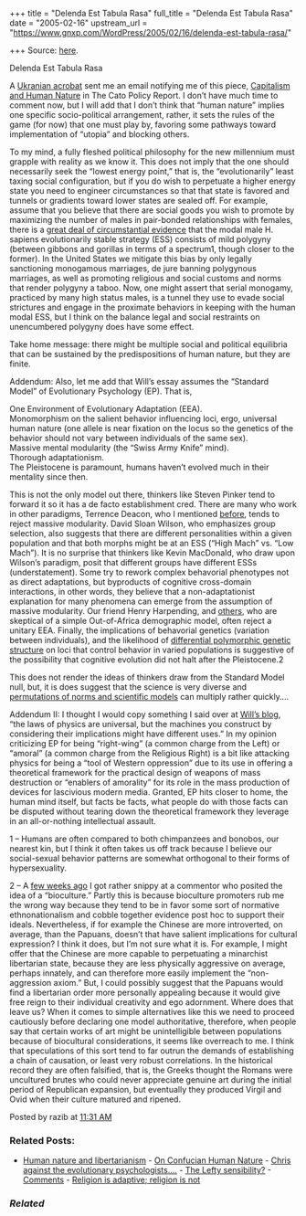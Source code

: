 +++
title = "Delenda Est Tabula Rasa"
full_title = "Delenda Est Tabula Rasa"
date = "2005-02-16"
upstream_url = "https://www.gnxp.com/WordPress/2005/02/16/delenda-est-tabula-rasa/"

+++
Source: [here](https://www.gnxp.com/WordPress/2005/02/16/delenda-est-tabula-rasa/).

Delenda Est Tabula Rasa

A [Ukranian acrobat](http://www.willwilkinson.net/flybottle/) sent me an email notifying me of this piece, [Capitalism and Human Nature](http://www.cato.org/research/articles/wilkinson-050201.html) in The Cato Policy Report. I don’t have much time to comment now, but I will add that I don’t think that “human nature” implies one specific socio-political arrangement, rather, it sets the rules of the game (for now) that one must play by, favoring some pathways toward implementation of “utopia” and blocking others.

To my mind, a fully fleshed political philosophy for the new millennium must grapple with reality as we know it. This does not imply that the one should necessarily seek the “lowest energy point,” that is, the “evolutionarily” least taxing social configuration, but if you do wish to perpetuate a higher energy state you need to engineer circumstances so that that state is favored and tunnels or gradients toward lower states are sealed off. For example, assume that you believe that there are social goods you wish to promote by maximizing the number of males in pair-bonded relationships with females, there is a [great deal of circumstantial evidence](https://www.gnxp.com/MT2/archives/003062.html) that the modal male H. sapiens evolutionarily stable strategy (ESS) consists of mild polygyny (between gibbons and gorillas in terms of a spectrum1, though closer to the former). In the United States we mitigate this bias by only legally sanctioning monogamous marriages, de jure banning polygynous marriages, as well as promoting religious and social customs and norms that render polygyny a taboo. Now, one might assert that serial monogamy, practiced by many high status males, is a tunnel they use to evade social strictures and engage in the proximate behaviors in keeping with the human modal ESS, but I think on the balance legal and social restraints on unencumbered polygyny does have some effect.

Take home message: there might be multiple social and political equilibria that can be sustained by the predispositions of human nature, but they are finite.

Addendum: Also, let me add that Will’s essay assumes the “Standard Model” of Evolutionary Psychology (EP). That is,

One Environment of Evolutionary Adaptation (EEA).  
Monomorphism on the salient behavior influencing loci, ergo, universal human nature (one allele is near fixation on the locus so the genetics of the behavior should not vary between individuals of the same sex).  
Massive mental modularity (the “Swiss Army Knife” mind).  
Thorough adaptationism.  
The Pleistocene is paramount, humans haven’t evolved much in their mentality since then.

This is not the only model out there, thinkers like Steven Pinker tend to forward it so it has a de facto establishment cred. There are many who work in other paradigms, Terrence Deacon, who I mentioned [before](https://www.gnxp.com/MT2/archives/003550.html), tends to reject massive modularity. David Sloan Wilson, who emphasizes group selection, also suggests that there are different personalities within a given population and that both morphs might be at an ESS (“High Mach” vs. “Low Mach”). It is no surprise that thinkers like Kevin MacDonald, who draw upon Wilson’s paradigm, posit that different groups have different ESSs (understatement). Some try to rework complex behavorial phenotypes not as direct adaptations, but byproducts of cognitive cross-domain interactions, in other words, they believe that a non-adaptationist explanation for many phenomena can emerge from the assumption of massive modularity. Our friend Henry Harpending, and [others](https://www.gnxp.com/MT2/archives/003552.html), who are skeptical of a simple Out-of-Africa demographic model, often reject a unitary EEA. Finally, the implications of behavorial genetics (variation between individuals), and the likelihood of [differential polymorphic genetic structure](https://www.gnxp.com/MT2/archives/003510.html) on loci that control behavior in varied populations is suggestive of the possibility that cognitive evolution did not halt after the Pleistocene.2

This does not render the ideas of thinkers draw from the Standard Model null, but, it is does suggest that the science is very diverse and [permutations of norms and scientific models](https://www.gnxp.com/MT2/archives/003024.html) can multiply rather quickly….

Addendum II: I thought I would copy something I said over at [Will’s blog](http://www.willwilkinson.net/flybottle/archives/2005/02/capitalism_and.html#comments), “the laws of physics are universal, but the machines you construct by considering their implications might have different uses.” In my opinion criticizing EP for being “right-wing” (a common charge from the Left) or “amoral” (a common charge from the Religious Right) is a bit like attacking physics for being a “tool of Western oppression” due to its use in offering a theoretical framework for the practical design of weapons of mass destruction or “enablers of amorality” for its role in the mass production of devices for lascivious modern media. Granted, EP hits closer to home, the human mind itself, but facts be facts, what people do with those facts can be disputed without tearing down the theoretical framework they leverage in an all-or-nothing intellectual assault.

1 – Humans are often compared to both chimpanzees and bonobos, our nearest kin, but I think it often takes us off track because I believe our social-sexual behavior patterns are somewhat orthogonal to their forms of hypersexuality.

2 – A [few weeks ago](https://www.gnxp.com/MT2/archives/003559.html) I got rather snippy at a commentor who posited the idea of a “bioculture.” Partly this is because bioculture promoters rub me the wrong way because they tend to be in favor some sort of normative ethnonationalism and cobble together evidence post hoc to support their ideals. Nevertheless, if for example the Chinese are more introverted, on average, than the Papuans, doesn’t that have salient implications for cultural expression? I think it does, but I’m not sure what it is. For example, I might offer that the Chinese are more capable to perpetuating a minarchist libertarian state, because they are less physically aggressive on average, perhaps innately, and can therefore more easily implement the “non-aggression axiom.” But, I could possibly suggest that the Papuans would find a libertarian order more personally appealing because it would give free reign to their individual creativity and ego adornment. Where does that leave us? When it comes to simple alternatives like this we need to proceed cautiously before declaring one model authoritative, therefore, when people say that certain works of art might be unintelligible between populations because of biocultural considerations, it seems like overreach to me. I think that speculations of this sort tend to far outrun the demands of establishing a chain of causation, or least very robust correlations. In the historical record they are often falsified, that is, the Greeks thought the Romans were uncultured brutes who could never appreciate genuine art during the initial period of Republican expansion, but eventually they produced Virgil and Ovid when their culture matured and ripened.

Posted by razib at [11:31 AM](https://www.gnxp.com/MT2/archives/003602.html) [](http://js-kit.com/api/static/pop_comments?ref=http://gnxp.com&path=/3602?url=http://www.gnxp.com/MT2/archives/003602.html&thetime=%20021605&MT=true)

### Related Posts:

- [Human nature and
  libertarianism](https://www.gnxp.com/WordPress/2011/09/17/human-nature-and-libertarianism/) - [On Confucian Human
  Nature](https://www.gnxp.com/WordPress/2007/06/06/on-confucian-human-nature/) - [Chris against the evolutionary
  psychologists....](https://www.gnxp.com/WordPress/2005/03/23/chris-against-the-evolutionary-psychologists/) - [The Lefty
  sensibility?](https://www.gnxp.com/WordPress/2007/01/11/the-lefty-sensibility/) - [Comments](https://www.gnxp.com/WordPress/2009/12/14/comments/) - [Religion is adaptive; religion is
  not](https://www.gnxp.com/WordPress/2008/10/23/religion-is-adaptive-religion-is-not/)

### *Related*

[](https://www.addtoany.com/add_to/facebook?linkurl=https%3A%2F%2Fwww.gnxp.com%2FWordPress%2F2005%2F02%2F16%2Fdelenda-est-tabula-rasa%2F&linkname=Delenda%20Est%20Tabula%20Rasa "Facebook")[](https://www.addtoany.com/add_to/twitter?linkurl=https%3A%2F%2Fwww.gnxp.com%2FWordPress%2F2005%2F02%2F16%2Fdelenda-est-tabula-rasa%2F&linkname=Delenda%20Est%20Tabula%20Rasa "Twitter")[](https://www.addtoany.com/add_to/email?linkurl=https%3A%2F%2Fwww.gnxp.com%2FWordPress%2F2005%2F02%2F16%2Fdelenda-est-tabula-rasa%2F&linkname=Delenda%20Est%20Tabula%20Rasa "Email")[](https://www.addtoany.com/share)
